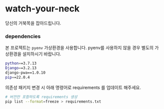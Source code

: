 # watch-your-neck
당신의 거북목을 잡아드립니다. 


### dependencies
본 프로젝트는 `pyenv` 가상환경을 사용합니다. pyenv를 사용하지 않을 경우 별도의 가상환경을 설치하시기 바랍니다.

```bash
python==3.7.13
Django==3.2.13
django-pwa==1.0.10
pip==22.0.4
```

의존성 패키지 변경 시 아래 명령어로 requirements 를 업데이트 해주세요.
```bash
# 버전만 포함하도록 requirements 생성
pip list --format=freeze > requirements.txt
```